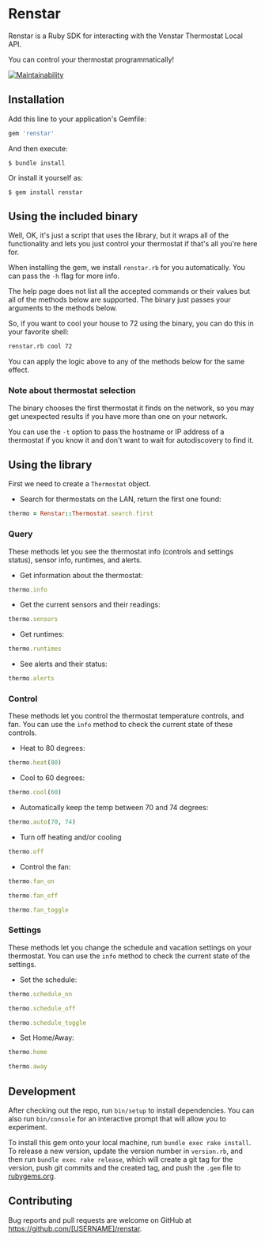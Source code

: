 # Renstar

Renstar is a Ruby SDK for interacting with the Venstar Thermostat Local API.

You can control your thermostat programmatically!

[![Maintainability](https://api.codeclimate.com/v1/badges/bf690d0fd84e34b70080/maintainability)](https://codeclimate.com/github/mikerodrigues/renstar/maintainability)

## Installation

Add this line to your application's Gemfile:

```ruby
gem 'renstar'
```

And then execute:

    $ bundle install

Or install it yourself as:

    $ gem install renstar

## Using the included binary

Well, OK, it's just a script that uses the library, but it wraps all of the
functionality and lets you just control your thermostat if that's all you're
here for.

When installing the gem, we install `renstar.rb` for you automatically. You can
pass the `-h` flag for more info.

The help page does not list all the accepted commands or their values but all of
the methods below are supported. The binary just passes your arguments to the
methods below.

So, if you want to cool your house to 72 using the binary, you can do this in
your favorite shell:
```bash
renstar.rb cool 72
```

You can apply the logic above to any of the methods below for the same effect.

### Note about thermostat selection

The binary chooses the first thermostat it finds on the network, so you may get
unexpected results if you have more than one on your network.

You can use the `-t` option to pass the hostname or IP address of a thermostat
if you know it and don't want to wait for autodiscovery to find it.

## Using the library

First we need to create a `Thermostat` object.

* Search for thermostats on the LAN, return the first one found:
```ruby
thermo = Renstar::Thermostat.search.first
```

### Query

These methods let you see the thermostat info (controls and settings status), sensor info, runtimes, and
alerts.

* Get information about the thermostat:
```ruby
thermo.info
```

* Get the current sensors and their readings:
```ruby
thermo.sensors
```

* Get runtimes:
```ruby
thermo.runtimes
```

* See alerts and their status:
```ruby
thermo.alerts
```

### Control

These methods let you control the thermostat temperature controls, and fan. You
can use the `info` method to check the current state of these controls.

* Heat to 80 degrees:
```ruby
thermo.heat(80)
```

* Cool to 60 degrees:
```ruby
thermo.cool(60)
```

* Automatically keep the temp between 70 and 74 degrees:
```ruby
thermo.auto(70, 74)
```

* Turn off heating and/or cooling
```ruby
thermo.off
```

* Control the fan:
```ruby
thermo.fan_on

thermo.fan_off

thermo.fan_toggle
```

### Settings

These methods let you change the schedule and vacation settings on your
thermostat. You can use the `info` method to check the current state of the
settings.

* Set the schedule:
```ruby
thermo.schedule_on

thermo.schedule_off

thermo.schedule_toggle
```

* Set Home/Away:
```ruby
thermo.home

thermo.away
```

## Development

After checking out the repo, run `bin/setup` to install dependencies. You can also run `bin/console` for an interactive prompt that will allow you to experiment.

To install this gem onto your local machine, run `bundle exec rake install`. To release a new version, update the version number in `version.rb`, and then run `bundle exec rake release`, which will create a git tag for the version, push git commits and the created tag, and push the `.gem` file to [rubygems.org](https://rubygems.org).

## Contributing

Bug reports and pull requests are welcome on GitHub at https://github.com/[USERNAME]/renstar.
